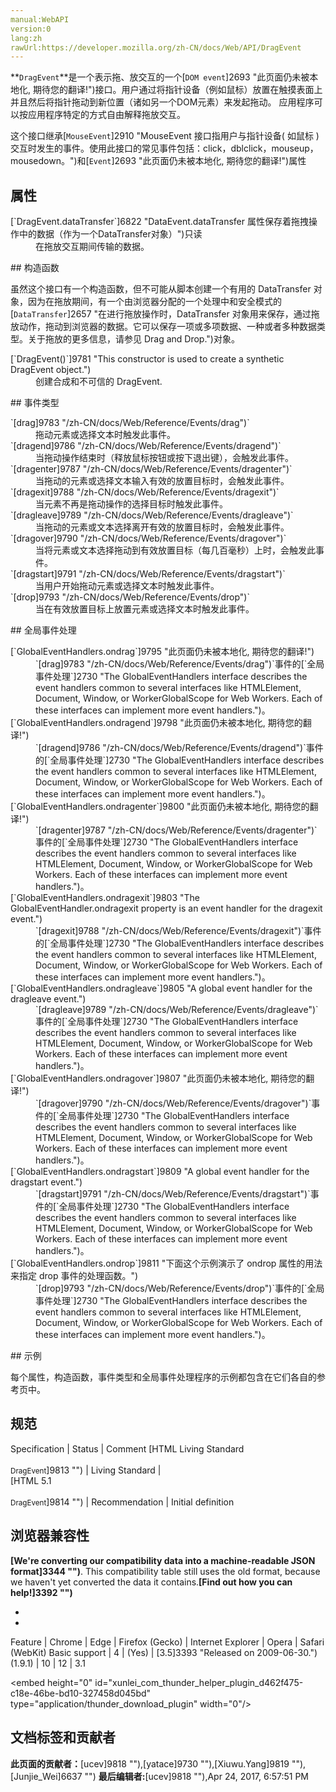 ```yaml
---
manual:WebAPI
version:0
lang:zh
rawUrl:https://developer.mozilla.org/zh-CN/docs/Web/API/DragEvent
---
```






**`DragEvent`**是一个表示拖、放交互的一个[`DOM event`]2693 "此页面仍未被本地化, 期待您的翻译!")接口。用户通过将指针设备（例如鼠标）放置在触摸表面上并且然后将指针拖动到新位置（诸如另一个DOM元素）来发起拖动。 应用程序可以按应用程序特定的方式自由解释拖放交互。



这个接口继承[`MouseEvent`]2910 "MouseEvent 接口指用户与指针设备( 如鼠标 )交互时发生的事件。使用此接口的常见事件包括：click，dblclick，mouseup，mousedown。")和[`Event`]2693 "此页面仍未被本地化, 期待您的翻译!")属性


## 属性<a name="属性"></a>
<dl><dt>[`DragEvent.dataTransfer`]6822 "DataEvent.dataTransfer 属性保存着拖拽操作中的数据（作为一个DataTransfer对象）")只读</dt><dd>在拖放交互期间传输的数据。</dd></dl>
## 构造函数<a name="构造函数"></a>


虽然这个接口有一个构造函数，但不可能从脚本创建一个有用的 DataTransfer 对象，因为在拖放期间，有一个由浏览器分配的一个处理中和安全模式的[`DataTransfer`]2657 "在进行拖放操作时，DataTransfer 对象用来保存，通过拖放动作，拖动到浏览器的数据。它可以保存一项或多项数据、一种或者多种数据类型。关于拖放的更多信息，请参见 Drag and Drop.")对象。

<dl><dt>[`DragEvent()`]9781 "This constructor is used to create a synthetic DragEvent object.")</dt><dd>创建合成和不可信的 DragEvent.</dd></dl>
## 事件类型<a name="事件类型"></a>
<dl><dt>`[drag]9783 "/zh-CN/docs/Web/Reference/Events/drag")`</dt><dd>拖动元素或选择文本时触发此事件。</dd><dt>`[dragend]9786 "/zh-CN/docs/Web/Reference/Events/dragend")`</dt><dd>当拖动操作结束时（释放鼠标按钮或按下退出键），会触发此事件。</dd><dt>`[dragenter]9787 "/zh-CN/docs/Web/Reference/Events/dragenter")`</dt><dd>当拖动的元素或选择文本输入有效的放置目标时，会触发此事件。</dd><dt>`[dragexit]9788 "/zh-CN/docs/Web/Reference/Events/dragexit")`</dt><dd>当元素不再是拖动操作的选择目标时触发此事件。</dd><dt>`[dragleave]9789 "/zh-CN/docs/Web/Reference/Events/dragleave")`</dt><dd>当拖动的元素或文本选择离开有效的放置目标时，会触发此事件。</dd><dt>`[dragover]9790 "/zh-CN/docs/Web/Reference/Events/dragover")`</dt><dd>当将元素或文本选择拖动到有效放置目标（每几百毫秒）上时，会触发此事件。</dd><dt>`[dragstart]9791 "/zh-CN/docs/Web/Reference/Events/dragstart")`</dt><dd>当用户开始拖动元素或选择文本时触发此事件。</dd><dt>`[drop]9793 "/zh-CN/docs/Web/Reference/Events/drop")`</dt><dd>当在有效放置目标上放置元素或选择文本时触发此事件。</dd></dl>
## 全局事件处理<a name="全局事件处理"></a>
<dl><dt>[`GlobalEventHandlers.ondrag`]9795 "此页面仍未被本地化, 期待您的翻译!")</dt><dd>`[drag]9783 "/zh-CN/docs/Web/Reference/Events/drag")`事件的[`全局事件处理`]2730 "The GlobalEventHandlers interface describes the event handlers common to several interfaces like HTMLElement, Document, Window, or WorkerGlobalScope for Web Workers. Each of these interfaces can implement more event handlers.")。</dd><dt>[`GlobalEventHandlers.ondragend`]9798 "此页面仍未被本地化, 期待您的翻译!")</dt><dd>`[dragend]9786 "/zh-CN/docs/Web/Reference/Events/dragend")`事件的[`全局事件处理`]2730 "The GlobalEventHandlers interface describes the event handlers common to several interfaces like HTMLElement, Document, Window, or WorkerGlobalScope for Web Workers. Each of these interfaces can implement more event handlers.")。</dd><dt>[`GlobalEventHandlers.ondragenter`]9800 "此页面仍未被本地化, 期待您的翻译!")</dt><dd>`[dragenter]9787 "/zh-CN/docs/Web/Reference/Events/dragenter")`事件的[`全局事件处理`]2730 "The GlobalEventHandlers interface describes the event handlers common to several interfaces like HTMLElement, Document, Window, or WorkerGlobalScope for Web Workers. Each of these interfaces can implement more event handlers.")。</dd><dt>[`GlobalEventHandlers.ondragexit`]9803 "The GlobalEventHandler.ondragexit property is an event handler for the dragexit event.")</dt><dd>`[dragexit]9788 "/zh-CN/docs/Web/Reference/Events/dragexit")`事件的[`全局事件处理`]2730 "The GlobalEventHandlers interface describes the event handlers common to several interfaces like HTMLElement, Document, Window, or WorkerGlobalScope for Web Workers. Each of these interfaces can implement more event handlers.")。</dd><dt>[`GlobalEventHandlers.ondragleave`]9805 "A global event handler for the dragleave event.")</dt><dd>`[dragleave]9789 "/zh-CN/docs/Web/Reference/Events/dragleave")`事件的[`全局事件处理`]2730 "The GlobalEventHandlers interface describes the event handlers common to several interfaces like HTMLElement, Document, Window, or WorkerGlobalScope for Web Workers. Each of these interfaces can implement more event handlers.")。</dd><dt>[`GlobalEventHandlers.ondragover`]9807 "此页面仍未被本地化, 期待您的翻译!")</dt><dd>`[dragover]9790 "/zh-CN/docs/Web/Reference/Events/dragover")`事件的[`全局事件处理`]2730 "The GlobalEventHandlers interface describes the event handlers common to several interfaces like HTMLElement, Document, Window, or WorkerGlobalScope for Web Workers. Each of these interfaces can implement more event handlers.")。</dd><dt>[`GlobalEventHandlers.ondragstart`]9809 "A global event handler for the dragstart event.")</dt><dd>`[dragstart]9791 "/zh-CN/docs/Web/Reference/Events/dragstart")`事件的[`全局事件处理`]2730 "The GlobalEventHandlers interface describes the event handlers common to several interfaces like HTMLElement, Document, Window, or WorkerGlobalScope for Web Workers. Each of these interfaces can implement more event handlers.")。</dd><dt>[`GlobalEventHandlers.ondrop`]9811 "下面这个示例演示了 ondrop 属性的用法来指定 drop 事件的处理函数。")</dt><dd>`[drop]9793 "/zh-CN/docs/Web/Reference/Events/drop")`事件的[`全局事件处理`]2730 "The GlobalEventHandlers interface describes the event handlers common to several interfaces like HTMLElement, Document, Window, or WorkerGlobalScope for Web Workers. Each of these interfaces can implement more event handlers.")。</dd></dl>
## 示例<a name="示例"></a>


每个属性，构造函数，事件类型和全局事件处理程序的示例都包含在它们各自的参考页中。


## 规范<a name="规范"></a>
Specification | Status | Comment 
[HTML Living Standard<br></br><small>DragEvent</small>]9813 "") | Living Standard |  
[HTML 5.1<br></br><small>DragEvent</small>]9814 "") | Recommendation | Initial definition 


## 浏览器兼容性<a name="浏览器兼容性"></a>


**[We&#39;re converting our compatibility data into a machine-readable JSON format]3344 "")**. This compatibility table still uses the old format, because we haven&#39;t yet converted the data it contains.**[Find out how you can help!]3392 "")**


* 
* 
Feature | Chrome | Edge | Firefox (Gecko) | Internet Explorer | Opera | Safari (WebKit) 
Basic support | 4 | (Yes) | [3.5]3393 "Released on 2009-06-30.")(1.9.1) | 10 | 12 | 3.1 





&lt;embed height=&quot;0&quot; id=&quot;xunlei_com_thunder_helper_plugin_d462f475-c18e-46be-bd10-327458d045bd&quot; type=&quot;application/thunder_download_plugin&quot; width=&quot;0&quot;/&gt;




## 文档标签和贡献者
**此页面的贡献者：**[ucev]9818 ""),[yatace]9730 ""),[Xiuwu.Yang]9819 ""),[Junjie_Wei]6637 "")
**最后编辑者:**[ucev]9818 ""),<time>Apr 24, 2017, 6:57:51 PM</time>


